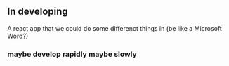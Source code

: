 ## In developing

A react app that we could do some differenct things in 
(be like a Microsoft Word?)

### maybe develop rapidly  maybe slowly